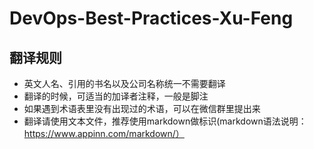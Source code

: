 # DevOps-Best-Practices-Xu-Feng

## 翻译规则
* 英文人名、引用的书名以及公司名称统一不需要翻译
* 翻译的时候，可适当的加译者注释，一般是脚注
* 如果遇到术语表里没有出现过的术语，可以在微信群里提出来
* 翻译请使用文本文件，推荐使用markdown做标识(markdown语法说明：https://www.appinn.com/markdown/）

